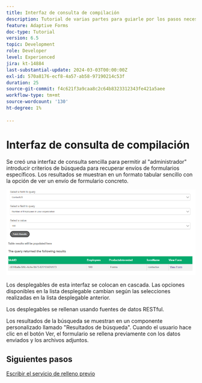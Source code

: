```yaml
---
title: Interfaz de consulta de compilación
description: Tutorial de varias partes para guiarle por los pasos necesarios para consultar los envíos de formularios almacenados en Azure Portal
feature: Adaptive Forms
doc-type: Tutorial
version: 6.5
topic: Development
role: Developer
level: Experienced
jira: kt-14884
last-substantial-update: 2024-03-03T00:00:00Z
exl-id: 570a8176-ecf8-4a57-ab58-97190214c53f
duration: 25
source-git-commit: f4c621f3a9caa8c2c64b8323312343fe421a5aee
workflow-type: tm+mt
source-wordcount: '130'
ht-degree: 1%

---
```


# Interfaz de consulta de compilación

Se creó una interfaz de consulta sencilla para permitir al &quot;administrador&quot; introducir criterios de búsqueda para recuperar envíos de formularios específicos. Los resultados se muestran en un formato tabular sencillo con la opción de ver un envío de formulario concreto.

![envíos de consultas](assets/query-submissions.png)

Los desplegables de esta interfaz se colocan en cascada. Las opciones disponibles en la lista desplegable cambian según las selecciones realizadas en la lista desplegable anterior.

Los desplegables se rellenan usando fuentes de datos RESTful.

Los resultados de la búsqueda se muestran en un componente personalizado llamado &quot;Resultados de búsqueda&quot;. Cuando el usuario hace clic en el botón Ver, el formulario se rellena previamente con los datos enviados y los archivos adjuntos.

## Siguientes pasos

[Escribir el servicio de relleno previo](./part4.md)
